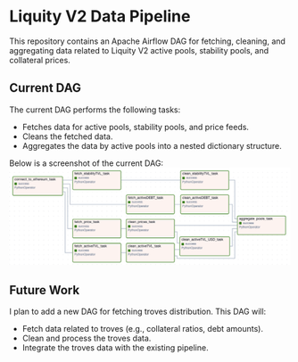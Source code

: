# Liquity V2 Data Pipeline

This repository contains an Apache Airflow DAG for fetching, cleaning, and aggregating data related to Liquity V2 active pools, stability pools, and collateral prices.

## Current DAG

The current DAG performs the following tasks:
- Fetches data for active pools, stability pools, and price feeds.
- Cleans the fetched data.
- Aggregates the data by active pools into a nested dictionary structure.

Below is a screenshot of the current DAG:
![Current DAG](dag.png)

## Future Work

I plan to add a new DAG for fetching troves distribution. This DAG will:
- Fetch data related to troves (e.g., collateral ratios, debt amounts).
- Clean and process the troves data.
- Integrate the troves data with the existing pipeline.
